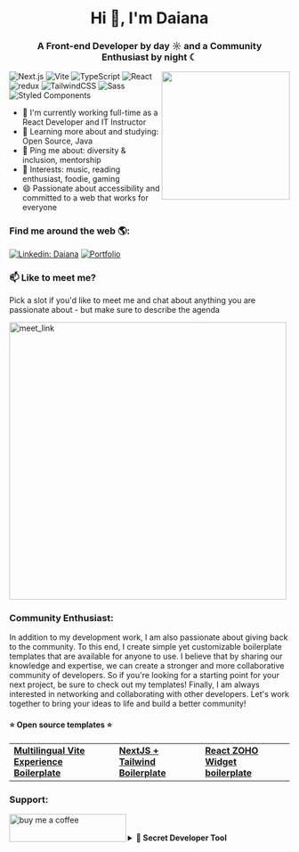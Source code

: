 <h1 align="center">Hi 👋, I'm Daiana</h1>
<h3 align="center">A Front-end Developer by day ☼ and a  Community Enthusiast by night ☾</h3>
<img align='right' src="https://daianaarena.vercel.app/_next/image?url=%2F_next%2Fstatic%2Fmedia%2Fhome.f897959e.png&w=640&q=75" width="230">
<p>
  
  ![Next.js](https://img.shields.io/badge/-Next.js-%23000000?style=flat-square&logo=nextdotjs)
  ![Vite](https://img.shields.io/badge/-Vite-%23646CFF?style=flat-square&logo=vite&logoColor=ffffff)
  <img alt="TypeScript" src="https://img.shields.io/badge/-TypeScript-007ACC?style=flat-square&logo=typescript&logoColor=white" />
  <img alt="React" src="https://img.shields.io/badge/-React-45b8d8?style=flat-square&logo=react&logoColor=white" />
  <img alt="redux" src="https://img.shields.io/badge/-Redux-764ABC?style=flat-square&logo=redux&logoColor=white" />
  ![TailwindCSS](https://img.shields.io/badge/-TailwindCSS-%231a202c?style=flat-square&logo=tailwind-css)
  <img alt="Sass" src="https://img.shields.io/badge/-Sass-CC6699?style=flat-square&logo=sass&logoColor=white" />
  <img alt="Styled Components" src="https://img.shields.io/badge/-Styled_Components-db7092?style=flat-square&logo=styled-components&logoColor=white" />
</p>


- 🏢 I'm currently working full-time as a React Developer and IT Instructor
- 🌱 Learning more about and studying: Open Source, Java
- 💬 Ping me about: diversity & inclusion, mentorship
- 💜 Interests: music, reading enthusiast, foodie, gaming
- 😄 Passionate about accessibility and committed to a web that works for everyone

### Find me around the web 🌎:
 [![Linkedin: Daiana](https://img.shields.io/badge/-Linkedin-blue?style=flat-square&logo=Linkedin&logoColor=white&link=https://www.linkedin.com/in/arenadaiana/)](https://www.linkedin.com/in/arenadaiana/)
[![Portfolio](https://img.shields.io/badge/Portfolio-46a2f1.svg?&style=flat-square&logo=Google-Chrome&logoColor=white&link=https://daianaarena.vercel.app/)](https://daianaarena.vercel.app/)

 ### 📫 Like to meet me?

Pick a slot if you'd like to meet me and chat about anything you are passionate about - but make sure to describe the agenda

<a href="https://calendly.com/arenadaiana/let-s-build-something-great-together" target="_blank"><img width="498" alt="meet_link" src="https://user-images.githubusercontent.com/15426564/144297439-f530f383-e73e-41e0-9914-a9b7d3f432e5.png"></a>


<h3 align="left">Community Enthusiast:</h3>
In addition to my development work, I am also passionate about giving back to the community. To this end, I create simple yet customizable boilerplate templates that are available for anyone to use. I believe that by sharing our knowledge and expertise, we can create a stronger and more collaborative community of developers. So if you're looking for a starting point for your next project, be sure to check out my templates! Finally, I am always interested in networking and collaborating with other developers. Let's work together to bring your ideas to life and build a better community!

<h4 align="left"> ⭐ Open source templates ⭐</h4>
<table>
  <tbody>
    <tr>
<td><a href="https://github.com/DaianaArena/vite-tailwind-localization-template"><b>  Multilingual Vite Experience Boilerplate </b></a></td>
<td><a href="https://github.com/DaianaArena/reactjs-nextjs-tailwind-boilerplate"><b>  NextJS + Tailwind Boilerplate </b></a></td>
<td><a href="https://github.com/DaianaArena/react-zoho-widget-boilerplate"><b>  React ZOHO Widget boilerplate </b></a></td>
    </tr>
  </tbody>
</table>



<h3 align="left">Support:</h3>
<p><a href="https://www.buymeacoffee.com/arenadaianadev"> <img align="left" src="https://cdn.buymeacoffee.com/buttons/v2/default-yellow.png" height="50" width="210" alt="buy me a coffee" /></a></p><br><br>

<div> 
<details>
  <summary><b>🎉 Secret Developer Tool</b></summary>
Hey there! Thanks for checking out my project. While I'm serious about coding and community, I also believe in having a bit of fun. So, here's a little surprise for you:
  <a href="https://www.youtube.com/watch?v=dQw4w9WgXcQ " target="_blank"><img src="https://media.giphy.com/media/Vuw9m5wXviFIQ/source.gif" width="280" height="auto" /></a>
But don't worry, I promise I won't sneak any more Rick Astley into this README. 
Welcome to the top-secret section of this README! 🕵️‍♂️ You've stumbled upon a hidden gem that's essential for any developer. Click the link below to unlock a revolutionary new coding tool:

[![Supercharged Code Accelerator](https://img.shields.io/badge/Supercharged%20Code%20Accelerator-Click%20Here-blue.svg)](https://www.youtube.com/watch?v=dQw4w9WgXcQ)

Your coding skills will thank you for it! But shhh... don't tell anyone you found it here. 🤫

</details>

</div>

